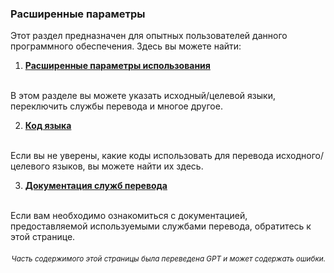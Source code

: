 ### Расширенные параметры

Этот раздел предназначен для опытных пользователей данного программного обеспечения. Здесь вы можете найти:

1. [**Расширенные параметры использования**](./advanced.md)
<br>
В этом разделе вы можете указать исходный/целевой языки, переключить службы перевода и многое другое.

2. [**Код языка**](./Коды-языков.md)
<br>
Если вы не уверены, какие коды использовать для перевода исходного/целевого языков, вы можете найти их здесь.

3. [**Документация служб перевода**](./Documentation-of-Translation-Services.md)
<br>
Если вам необходимо ознакомиться с документацией, предоставляемой используемыми службами перевода, обратитесь к этой странице.

<div align="right"> 
<h6><small>Часть содержимого этой страницы была переведена GPT и может содержать ошибки.</small></h6>